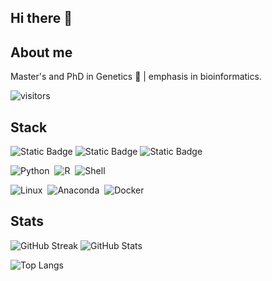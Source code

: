 ## Hi there 👋

<!--
**rlbc/rlbc** is a ✨ _special_ ✨ repository because its `README.md` (this file) appears on your GitHub profile.

Here are some ideas to get you started:

- 🔭 I’m currently working on ...
- 🌱 I’m currently learning ...
- 👯 I’m looking to collaborate on ...
- 🤔 I’m looking for help with ...
- 💬 Ask me about ...
- 📫 How to reach me: ...
- 😄 Pronouns: ...
- ⚡ Fun fact: ...
-->

## About me

Master's and PhD in Genetics 🧬 | emphasis in bioinformatics.

![visitors](https://visitor-badge.laobi.icu/badge?page_id=rlbc.rlbc)

## Stack

![Static Badge](https://img.shields.io/badge/DNA-seq-05122A?color=blue)
![Static Badge](https://img.shields.io/badge/RNA-seq-05122A?color=blue)
![Static Badge](https://img.shields.io/badge/ChIP-seq-05122A?color=blue)

![Python](https://img.shields.io/badge/-Python-05122A?style=flat&logo=python)&nbsp;
![R](https://img.shields.io/badge/-R-05122A?style=flat&logo=R&logoColor=276DC3)&nbsp;
![Shell](https://img.shields.io/badge/-Shell-05122A?style=flat&logo=zsh)&nbsp;

![Linux](https://img.shields.io/badge/-Linux-05122A?style=flat&logo=linux)&nbsp;
![Anaconda](https://img.shields.io/badge/-Anaconda-05122A?style=flat&logo=anaconda)&nbsp;
![Docker](https://img.shields.io/badge/-Docker-05122A?style=flat&logo=Docker)&nbsp;

## Stats

  ![GitHub Streak](https://github-readme-streak-stats.herokuapp.com/?user=rlbc) ![GitHub Stats](https://github-readme-stats.vercel.app/api?username=rlbc&count_private=true&show_icons=true)

  ![Top Langs](https://github-readme-stats.vercel.app/api/top-langs/?username=rlbc&hide=html&langs_count=6&layout=compact&show_icons=true&count_private=true)
